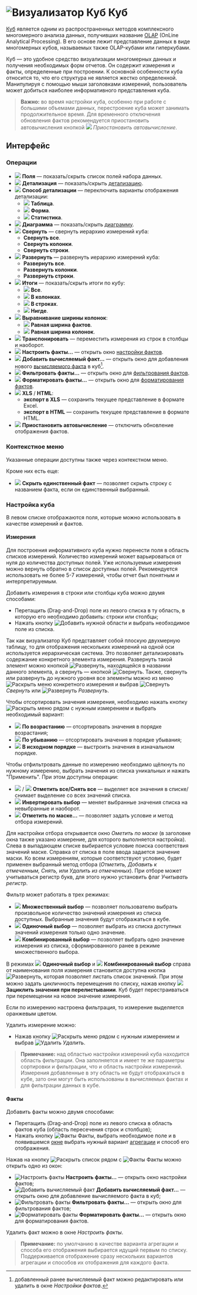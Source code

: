 # ![Визуализатор Куб](../../images/icons/view_types/cube_default.svg) Куб

[Куб](https://wiki.loginom.ru/articles/cube.html) является одним из распространенных методов комплексного многомерного анализа данных, получивших название [OLAP](https://wiki.loginom.ru/articles/online-analytical-processing.html) (OnLine Analytical Processing). В его основе лежит представление данных в виде многомерных кубов, называемых также OLAP-кубами или гиперкубами.

Куб — это удобное средство визуализации многомерных данных и получения необходимых форм отчетов. Он содержит измерения и факты, определенные при построении. К основной особенности куба относится то, что его структура не является жестко определенной. Манипулируя с помощью мыши заголовками измерений, пользователь может добиться наиболее информативного представления куба.

> **Важно:** во время настройки куба, особенно при работе с большими объемами данных, перестроение куба может занимать продолжительное время. Для временного отключения обновления фактов рекомендуется приостановить автовычисления кнопкой ![](../../images/icons/toolbar-controls/locked_default.svg) *Приостановить автовычисление*.

## Интерфейс

### Операции

* ![](../../images/icons/toolbar-controls/fields-list_default.svg) **Поля** — показать/скрыть список полей набора данных.
* ![](../../images/icons/toolbar-controls/show-fast-viewer_default.svg) **Детализация** — показать/скрыть [детализацию](./details.md).
* ![](../../images/icons/cube/detailing/browse_default.svg) **Способ детализации** — переключить варианты отображения детализации:
  * ![](../../images/icons/cube/detailing/browse_default.svg) **Таблица**.
  * ![](../../images/icons/cube/detailing/form_default.svg) **Форма**.
  * ![](../../images/icons/cube/detailing/stat_default.svg) **Статистика**.
* ![](../../images/icons/toolbar-controls/chart_default.svg) **Диаграмма** — показать/скрыть [диаграмму](./chart.md).
* ![](../../images/icons/toolbar-controls/collapce-all_default.svg) **Свернуть** — свернуть иерархию измерений куба:
  * **Свернуть все**.
  * **Свернуть колонки**.
  * **Свернуть строки**.
* ![](../../images/icons/toolbar-controls/open-all_default.svg) **Развернуть** — развернуть иерархию измерений куба:
  * **Развернуть все**.
  * **Развернуть колонки**.
  * **Развернуть строки**.
* ![](../../images/icons/toolbar-controls/show-total-all_default.svg) **Итоги** — показать/скрыть итоги по кубу:
  * ![](../../images/icons/toolbar-controls/show-total-all_default.svg) **Все**.
  * ![](../../images/icons/toolbar-controls/show-total-col_default.svg) **В колонках**.
  * ![](../../images/icons/toolbar-controls/show-total-row_default.svg) **В строках**.
  * ![](../../images/icons/toolbar-controls/show-total-nor_default.svg) **Нигде**.
* ![](../../images/icons/toolbar-controls/width-equal_default.svg) **Выравнивание ширины колонок**:
  * ![](../../images/icons/toolbar-controls/width-equal_default.svg) **Равная ширина фактов**.
  * ![](../../images/icons/toolbar-controls/width-same_default.svg) **Равная ширина колонок**.
* ![](../../images/icons/toolbar-controls/transform_default.svg) **Транспонировать** — переместить измерения из строк в столбцы и наоборот.
* ![](../../images/icons/cube/cases/case-tune_default.svg) **Настроить факты…** — открыть окно [настройки фактов](./configurefacts.md).
* ![](../../images/icons/cube/cases/case-calc_default.svg) **Добавить вычисляемый факт…** — открыть окно для добавления нового [вычисляемого факта](./addcalculatingfact.md) в куб[^1].
* ![](../../images/icons/cube/cases/case-filter_default.svg) **Фильтровать факты…** — открыть окно для  [фильтрования фактов](./filterfacts.md).
* ![](../../images/icons/cube/cases/case-format_default.svg) **Форматировать факты…** — открыть окно для [форматирования фактов](./formatfacts.md).
* ![](../../images/icons/toolbar-controls/export_default.svg) **XLS** / **HTML**:
  * **экспорт в XLS** — сохранить текущее представление в формате Excel.
  * **экспорт в HTML** — сохранить текущее представление в формате HTML.
* ![](../../images/icons/toolbar-controls/locked_default.svg) **Приостановить автовычисление** — отключить обновление отображения фактов.

[^1]: добавленный ранее вычисляемый факт можно редактировать или удалить в окне *Настройки фактов*.

### Контекстное меню

Указанные операции доступны также через контекстном меню.

Кроме них есть еще:

* ![](../../images/icons/checkbox-states/checked_default.svg) **Скрыть единственный факт** — позволяет скрыть строку с названием факта, если он единственный выбранный.

### Настройка куба

В левом списке отображаются поля, которые можно использовать в качестве измерений и фактов.

#### Измерения

Для построения информативного куба нужно перенести поля в область списков измерений. Количество измерений может варьироваться от нуля до количества доступных полей. Уже используемые измерения можно вернуть обратно в список доступных полей. Рекомендуется использовать не более 5-7 измерений, чтобы отчет был понятным и интерпретируемым.

Добавить измерения в строки или столбцы куба можно двумя способами:

* Перетащить (Drag-and-Drop) поле из левого списка в ту область, в которую его необходимо добавить: строки или столбцы;
* Нажать кнопку ![Добавить](../../images/icons/toolbar-controls/plus-native_default.svg) нужной области и выбрать необходимое поле из списка.

Так как визуализатор Куб представляет собой плоскую двухмерную таблицу, то для отображения нескольких измерений на одной оси используется иерархическая система. Это позволяет детализировать содержание конкретного элемента измерения. Развернуть такой элемент можно кнопкой ![Развернуть](../../images/icons/toolbar-controls/arrow-r_default.svg), находящейся в названии данного элемента, а свернуть — кнопкой ![Свернуть](../../images/icons/toolbar-controls/down_default.svg). Также, свернуть или развернуть до нужного уровня все элементы можно из меню ![Раскрыть меню](../../images/icons/toolbar-controls/down_default.svg) конкретного измерения и выбрав ![Свернуть](../../images/icons/toolbar-controls/collapce-all_default.svg) *Свернуть* или ![Развернуть](../../images/icons/toolbar-controls/open-all_default.svg) *Развернуть*.

Чтобы отсортировать значения измерения, необходимо нажать кнопку ![Раскрыть меню](../../images/icons/toolbar-controls/down_default.svg) рядом с нужным измерением и выбрать необходимый вариант:

* ![](../../images/icons/toolbar-controls/low-to-hight_default.svg) **По возрастанию** — отсортировать значения в порядке возрастания;
* ![](../../images/icons/toolbar-controls/hight-to-low_default.svg) **По убыванию** — отсортировать значения в порядке убывания;
* ![ ](../../images/icons/blank.svg) **В исходном порядке** — выстроить значения в изначальном порядке.

Чтобы отфильтровать данные по измерению необходимо щёлкнуть по нужному измерению, выбрать значения из списка уникальных и нажать "Применить".
При этом доступны операции:

* ![](../../images/icons/toolbar-controls/visible_default.svg) / ![](../../images/icons/toolbar-controls/invisible_default.svg) **Отметить все/Снять все** — выделяет все значения в списке/снимает выделение со всех значений списка.
* ![](../../images/icons/toolbar-controls/invert-eye_default.svg) **Инвертировать выбор** — меняет выбранные значения списка на невыбранные и наоборот.
* ![](../../images/icons/toolbar-controls/eye-filter_default.svg) **Отметить по маске...** — позволяет задать условие и метод отбора измерений. 

Для настройки отбора открывается окно *Ометить по маске* (в заголовке окна также указано измерение, для которого выполняется настройка). Слева в выпадающем списке выбирается условие поиска соответствия значений маске. Справка от списка в поле ввода задается значение маски. Ко всем измерениям, которые соответствуют условию, будет применен выбранный метод отбора (*Отметить, Добавить к отмеченным, Снять,* или *Удалить из отмеченных*). При отборе может учитываться регистр букв, для этого нужно установить флаг *Учитывать регистр*.

Фильтр может работать в трех режимах:
* ![](../../images/icons/toolbar-controls/icon-200_default.svg) **Множественный выбор** — позволяет пользователю выбрать произвольное количество значений измерения из списка доступных. Выбранные значения будут отображаться в кубе.
* ![](../../images/icons/toolbar-controls/icon-201_default.svg)
**Одиночный выбор** — позволяет выбрать из списка доступных значений измерения только одно значение. 
* ![](../../images/icons/toolbar-controls/icon-202_default.svg) **Комбинированный выбор** — позволяет выбрать одно значение измерения из списка, сформированного ранее в режиме множественного выбора.

В режимах ![](../../images/icons/toolbar-controls/icon-201_default.svg)
**Одиночный выбор** и ![](../../images/icons/toolbar-controls/icon-202_default.svg) **Комбинированный выбор** справа от наименования поля измерения становится доступна кнопка ![Развернуть](../../images/icons/toolbar-controls/arrow-r_default.svg), которая позволяет листать список значений. При этом можно задать цикличность перемещения по списку, нажав кнопку ![](../../images/icons/toolbar-controls/roll-over_default.svg) **Зациклить значения при перелистывании**. Куб будет перестраиваться при перемещении на новое значение измерения. 

Если по измерению настроена фильтрация, то измерение выделяется оранжевым цветом.

Удалить измерение можно:

* Нажав кнопку ![Раскрыть меню](../../images/icons/toolbar-controls/down_default.svg) рядом с нужным измерением и выбрав ![Удалить](../../images/icons/toolbar-controls/delete_default.svg) *Удалить*.

> **Примечание:** над областью настройки измерений куба находится область фильтрации. Она заполняется и имеет те же параметры сортировки и фильтрации, что и область настройки измерений. Измерения добавленные в эту область не будут отображаться в кубе, зато они могут быть использованы в вычисляемых фактах и для фильтрации данных в кубе.

#### Факты

Добавить факты можно двумя способами:

* Перетащить (Drag-and-Drop) поле из левого списка в область фактов куба (область пересечения строк и столбцов);
* Нажать кнопку ![Факты](../../images/icons/toolbar-controls/sum_default.svg) Факты, выбрать необходимое поле и в появившемся [окне](./addfact.md) выбрать нужный вариант [агрегации](../../processors/func/aggregation-functions.md) и способ его отображения.

Нажав на кнопку ![Раскрыть список](../../images/icons/toolbar-controls/down_default.svg) рядом с ![Факты](../../images/icons/toolbar-controls/sum_default.svg) Факты можно открыть одно из окон:

* ![Настроить факты](../../images/icons/cube/cases/case-tune_default.svg) **Настроить факты…** — открыть окно настройки фактов;
* ![Добавить вычисляемый факт](../../images/icons/cube/cases/case-calc_default.svg) **Добавить вычисляемый факт…** — открыть окно для добавление вычисляемого факта в куб;
* ![Фильтровать факты](../../images/icons/cube/cases/case-filter_default.svg) **Фильтровать факты…** — открыть окно для фильтрования фактов;
* ![Форматировать факты](../../images/icons/cube/cases/case-format_default.svg) **Форматировать факты…** — открыть окно для форматирования фактов.

Удалить факт можно в окне *Настроить факты*.

>**Примечание:** по умолчанию в качестве варианта агрегации и способа его отображения выбирается идущий первым по списку. Поддерживается отображение сразу нескольких вариантов агрегации и способов их отображения для каждого факта.